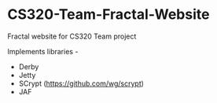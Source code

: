 # CS320-Team-Fractal-Website
Fractal website for CS320 Team project

Implements libraries -
* Derby
* Jetty
* SCrypt (https://github.com/wg/scrypt)
* JAF
